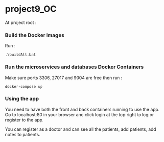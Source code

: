 # project9_OC

At project root :

### Build the Docker Images
Run :
```
.\buildAll.bat
```

### Run the microservices and databases Docker Containers

Make sure ports 3306, 27017 and 9004 are free then run :
```
docker-compose up
```

### Using the app

You need to have both the front and back containers running to use the app.
Go to localhost:80 in your browser anc click login at the top right to log or register to the app.

You can register as a doctor and can see all the patients, add patients, add notes to patients.